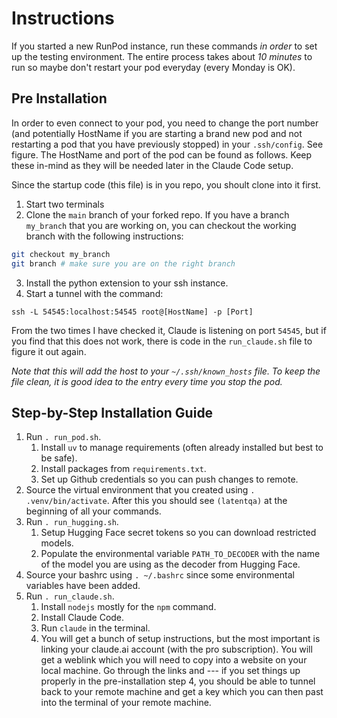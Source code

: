 # Instructions
If you started a new RunPod instance, run these commands *in order* to set up the testing environment. The entire process takes about *10 minutes* to run so maybe don't restart your pod everyday (every Monday is OK). 

## Pre Installation
In order to even connect to your pod, you need to change the port number (and potentially HostName if you are starting a brand new pod and not restarting a pod that you have previously stopped) in your `.ssh/config`. See figure. The HostName and port of the pod can be found as follows. Keep these in-mind as they will be needed later in the Claude Code setup.  


Since the startup code (this file) is in you repo, you shoult clone into it first. 
1. Start two terminals
2. Clone the `main` branch of your forked repo. If you have a branch `my_branch` that you are working on, you can checkout the working branch with the following instructions:

```bash
git checkout my_branch
git branch # make sure you are on the right branch
```
3. Install the python extension to your ssh instance. 
4. Start a tunnel with the command: 

`ssh -L 54545:localhost:54545 root@[HostName] -p [Port]`

From the two times I have checked it, Claude is listening on port `54545`, but if you find that this does not work, there is code in the `run_claude.sh` file to figure it out again. 

*Note that this will add the host to your `~/.ssh/known_hosts` file. To keep the file clean, it is good idea to the entry every time you stop the pod.*

## Step-by-Step Installation Guide
1. Run `. run_pod.sh`.
    1. Install `uv` to manage requirements (often already installed but best to be safe).
    2. Install packages from `requirements.txt`. 
    2. Set up Github credentials so you can push changes to remote. 
2. Source the virtual environment that you created using `. .venv/bin/activate`. After this you should see `(latentqa)` at the beginning of all your commands.
3. Run `. run_hugging.sh`.
    1. Setup Hugging Face secret tokens so you can download restricted models. 
    2. Populate the environmental variable `PATH_TO_DECODER` with the name of the model you are using as the decoder from Hugging Face.
4. Source your bashrc using `. ~/.bashrc` since some environmental variables have been added.  
5. Run `. run_claude.sh`.
    1. Install `nodejs` mostly for the `npm` command.
    2. Install Claude Code.
    3. Run `claude` in the terminal.
    4. You will get a bunch of setup instructions, but the most important is linking your claude.ai account (with the pro subscription). You will get a weblink which you will need to copy into a website on your local machine. Go through the links and --- if you set things up properly in the pre-installation step 4, you should be able to tunnel back to your remote machine and get a key which you can then past into the terminal of your remote machine. 